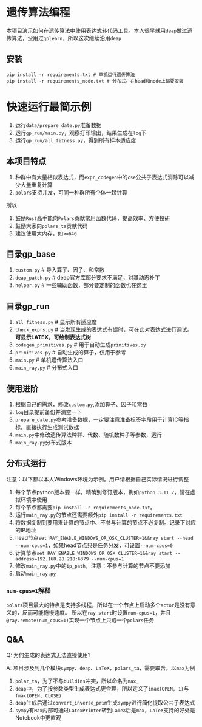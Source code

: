 # 遗传算法编程

本项目演示如何在遗传算法中使用表达式转代码工具。本人很早就用`deap`做过遗传算法，没用过`gplearn`，所以这次继续沿用`deap`

## 安装

```commandline
pip install -r requirements.txt # 单机运行遗传算法
pip install -r requirements_node.txt # 分布式。在head和node上都要安装
```

# 快速运行最简示例

1. 运行`data/prepare_date.py`准备数据
2. 运行`gp_run/main.py`，观察打印输出，结果生成在`log`下
3. 运行`gp_run/all_fitness.py`，得到所有样本适应度

## 本项目特点

1. 种群中有大量相似表达式，而`expr_codegen`中的`cse`公共子表达式消除可以减少大量重复计算
2. `polars`支持并发，可同一种群所有个体一起计算

所以

1. 鼓励`Rust`高手能向`Polars`贡献常用函数代码，提高效率、方便投研
2. 鼓励大家向`polars_ta`贡献代码
3. 建议使用大内存，如`>=64G`

## 目录gp_base

1. `custom.py` # 导入算子、因子、和常数
2. `deap_patch.py` # deap官方库部分要求不满足，对其动态补丁
3. `helper.py` # 一些辅助函数，部分要定制的函数也在这里

## 目录gp_run

1. `all_fitness.py` # 显示所有适应度
2. `check_exprs.py` # 当发现生成的表达式有误时，可在此对表达式进行调试。**可显示LATEX，可绘制表达式树**
3. `codegen_primitives.py` # 用于自动生成`primitives.py`
4. `primitives.py` # 自动生成的算子，仅用于参考
5. `main.py` # 单机遗传算法入口
6. `main_ray.py` # 分布式入口

## 使用进阶

1. 根据自己的需求，修改`custom.py`,添加算子、因子和常数
2. `log`目录提前备份并清空一下
3. `prepare_date.py`参考准备数据，一定要注意准备标签字段用于计算IC等指标。直接执行生成测试数据
4. `main.py`中修改遗传算法种群、代数、随机数种子等参数，运行
5. `main_ray.py`分布式版本

## 分布式运行

注意：以下都以本人Windows环境为示例。用户请根据自己实际情况进行调整

1. 每个节点python版本要一样，精确到修订版本，例如`python 3.11.7`，请在虚拟环境中使用
2. 每个节点都需要`pip install -r requirements_node.txt`。
3. 运行`main_ray.py`的节点还需要额外`pip install -r requirements.txt`
4. 将数据复制到要用来计算的节点中、不参与计算的节点不必复制。记录下对应的IP地址
5. head节点`set RAY_ENABLE_WINDOWS_OR_OSX_CLUSTER=1&&ray start --head --num-cpus=1`，如果head节点只是任务分发，可设置`--num-cpus=0`
6. 计算节点`set RAY_ENABLE_WINDOWS_OR_OSX_CLUSTER=1&&ray start --address=192.168.28.218:6379 --num-cpus=1`
7. 修改`main_ray.py`中的`ip_path`，注意：不参与计算的节点不要添加
8. 启动`main_ray.py`

### `num-cpus=1`解释

`polars`项目最大的特点是支持多线程，所以在一个节点上启动多个`actor`是没有意义的，反而可能拖慢速度。
所以在`ray start`时设置`num-cpus=1`，并且`@ray.remote(num_cpus=1)`实现一个节点上只跑一个`polars`任务

## Q&A

Q: 为何生成的表达式无法直接使用?

A: 项目涉及到几个模块`sympy`、`deap`、`LaTeX`，`polars_ta`，需要取舍。以`max`为例

1. `polar_ta`，为了不与`buildins`冲突，所以命名为`max_`
2. `deap`中，为了按参数类型生成表达式更合理，所以定义了`imax(OPEN, 1)`与`fmax(OPEN, CLOSE)`
3. `deap`生成后通过`convert_inverse_prim`生成`sympy`进行简化提取公共子表达式
4. `sympy`有`Max`内部可通过`LatexPrinter`转到`LaTeX`后是`max`，`LaTeX`支持的好处是Notebook中更直观